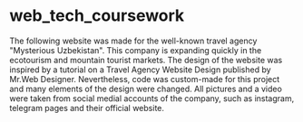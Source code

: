 # web_tech_coursework
The following website was made for the well-known travel agency "Mysterious Uzbekistan". This company is expanding quickly in the ecotourism and mountain tourist markets. The design of the website was inspired by a tutorial on a Travel Agency Website Design published by Mr.Web Designer. Nevertheless, code was custom-made for this project and many elements of the design were changed. All pictures and a video were taken from social medial accounts of the company, such as instagram, telegram pages and their official website.    
